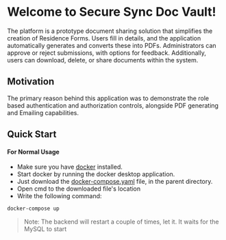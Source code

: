 # Welcome to Secure Sync Doc Vault!
The platform is a prototype document sharing solution that simplifies the creation of Residence Forms. Users fill in details, and the application automatically generates and converts these into PDFs. Administrators can approve or reject submissions, with options for feedback. Additionally, users can download, delete, or share documents within the system.


## Motivation
The primary reason behind this application was to demonstrate the role based authentication and authorization controls, alongside PDF generating and Emailing capabilities.

## Quick Start
#### For Normal Usage
- Make sure you have [docker](https://www.docker.com/products/docker-desktop/) installed.
- Start docker by running the docker desktop application.
- Just download the [docker-compose.yaml](https://github.com/shreyans-codes/secure-sync/blob/main/docker-compose.yaml) file, in the parent directory.
- Open cmd to the downloaded file's location
- Write the following command:
```bash
docker-compose up
```
>Note: The backend will restart a couple of times, let it. 
>It waits for the MySQL to start

